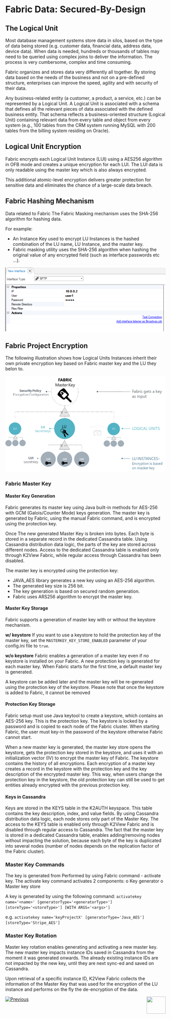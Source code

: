 # **Fabric Data: Secured-By-Design** 



## The Logical Unit 

Most database management systems store data in silos, based on the type of data being stored (e.g. customer data, financial data, address data, device data). When data is needed, hundreds or thousands of tables may need to be queried using complex joins to deliver the information. The process is very cumbersome, complex and time consuming.  

Fabric organizes and stores data very differently all together. By storing data based on the needs of the business and not on a pre-defined structure, enterprises can improve the speed, agility and with security of their data. 

Any business-related entity (a customer, a product, a service, etc.) can be represented by a Logical Unit. A Logical Unit is associated with a schema that defines all the relevant pieces of data associated with the defined business entity. That schema reflects a business-oriented structure (Logical Unit) containing relevant data from every table and object from every system (e.g., 100 tables from the CRM system running MySQL with 200 tables from the billing system residing on Oracle).



## Logical Unit Encryption 

Fabric encrypts each Logical Unit Instance (LUI) using a AES256 algorithm in OFB mode and creates a unique encryption for each LUI. The LUI data is only readable using the master key which is also always encrypted. 

This additional atomic-level encryption delivers greater protection for sensitive data and eliminates the chance of a large-scale data breach.



## Fabric Hashing Mechanism

Data related to Fabric The Fabric Masking mechanism uses the SHA-256 algorithm for hashing data. 

For example:

- An Instance Key used to encrypt LU Instances is the hashed combination of the LU name, LU Instance, and the master key.
- Fabric masking utility uses the SHA-256 algorithm when hashing the original value of any encrypted field (such as interface passwords etc ...).

<img src="/articles/26_fabric_security/images/01_hashing_data.PNG">



## Fabric Project Encryption

The following illustration shows how Logical Units Instances inherit their own private encryption key based on Fabric master key and the LU they belon to.

<img src="/articles/26_fabric_security/images/02_fabric_encryption_process.png">

### Fabric Master Key 

#### Master Key Generation

Fabric generates its master key using Java built-in methods for AES-256 with GCM (Galois/Counter Mode) keys generation. 
The master key is generated by Fabric, using the manual Fabric command, and is encrypted using the protection key. 

Once The new generated Master Key is broken into bytes. Each byte is stored in a separate record in the dedicated Cassandra table. 
Using Cassandra distribution data logic, the parts of the key are stored across different nodes. 
Access to the dedicated Cassandra table is enabled only through K2View Fabric, while regular access through Cassandra has been disabled.

The master key is encrypted using the protection key:
- JAVA_AES library generates a new key using an AES-256 algorithm. 
- The generated key size is 256 bit. 
- The key generation is based on secured random generation.
- Fabric uses ARS256 algorithm to encrypt the master key.


#### Master Key Storage

Fabric supports a generation of master key with or without the keystore mechanism. 

**w/ keystore**
If you want to use a keystore to hold the protection key of the master key, set the ```MASTERKEY_KEY_STORE_ENABLED``` parameter of your config.ini file to ```true```.

**w/o keystore**
Fabric enables a generation of a master key even if no keystore is installed on your Fabric. A new protection key is generated for each master key. 
When Fabric starts for the first time, a default master key is generated.

A keystore can be added later and the master key will be re-generated using the protection key of the keystore. 
Please note that once the keystore is added to Fabric, it cannot be removed


#### Protection Key Storage

Fabric setup must use Java keytool to create a keystore, which contains an AES-256 key. This is the protection key.
The keystore is locked by a password and is copied to each node of the Fabric cluster.
When starting Fabric, the user must key-in the password of the keystore otherwise Fabric cannot start.

When a new master key is generated, the master key store opens the keystore, gets the protection key stored in the keystore, and uses it with an initialization vector (IV) to encrypt the master key of Fabric. 
The keystore contains the history of all encryptions. Each encryption of a master key creates a record in the keystore with the protection key and the key description of the encrypted master key. This way, when users change the protection key in the keystore, the old protection key can still be used to get entities already encrypted with the previous protection key. 

#### Keys in Cassandra

Keys are stored in the KEYS table in the K2AUTH keyspace. This table contains the key description, index, and value fields.
By using Cassandra distribution data logic, each node stores only part of the Master Key. The access to the KEYS table is enabled only through K2View Fabric and is disabled through regular access to Cassandra. 
The fact that the master key is stored in a dedicated Cassandra table, enables adding/removing nodes without impacting the solution, because each byte of the key is duplicated into several nodes (number of nodes depends on the replication factor of the Fabric cluster).



### Master Key Commands

The key is generated from Performed by using Fabric command - activate key. The activate key command activates 2 components:
o	Key generator
o	Master key store

A key is generated by using the following command:
```activatekey name='<name>' [generatorType='<generatorType>'] [storeType='<storeType>'] [WITH ARGS='<args>']```

e.g.
```activatekey name='keyProjectX' [generatorType='Java_AES'] [storeType='Stripe_AES']```


### Master Key Rotation

Master key rotation enables generating and activating a new master key. The new master key impacts instance IDs saved in Cassandra from the moment it was generated onwards. The already existing instance IDs are not impacted by the new key, until they are next sync-ed and saved on Cassandra.

Upon retrieval of a specific instance ID, K2View Fabric collects the information of the Master Key that was used for the encryption of the LU instance and performs on the fly the de-encryption of the data.



[![Previous](/articles/images/Previous.png)](/articles/26_fabric_security/01_fabric_security_overview.md)[<img align="right" width="60" height="54" src="/articles/images/Next.png">](/articles/26_fabric_security/03_fabric_LUI_encryption.md)
